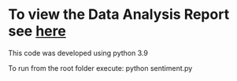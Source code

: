 # To view the Data Analysis Report see [here](https://github.com/williamcpowers8/text-classification-report/blob/main/data-report.pdf) #

This code was developed using python 3.9

To run from the root folder execute:
python sentiment.py


